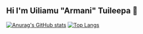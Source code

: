 ## Hi I'm Uiliamu "Armani" Tuileepa 👋

[![Anurag's GitHub stats](https://github-readme-stats.vercel.app/api?username=ArmaniTulip)](https://github.com/ArmaniTulip/github-readme-stats)
[![Top Langs](https://github-readme-stats.vercel.app/api/top-langs/?username=ArmaniTulip)](https://github.com/ArmaniTulip/github-readme-stats)
